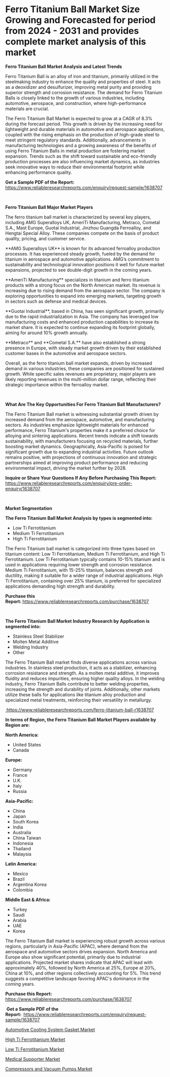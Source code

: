 <p><h1>Ferro Titanium Ball Market Size Growing and Forecasted for period from 2024 - 2031 and provides complete market analysis of this market</h1></p><p><strong>Ferro Titanium Ball Market Analysis and Latest Trends</strong></p>
<p><p>Ferro Titanium Ball is an alloy of iron and titanium, primarily utilized in the steelmaking industry to enhance the quality and properties of steel. It acts as a deoxidizer and desulfurizer, improving metal purity and providing superior strength and corrosion resistance. The demand for Ferro Titanium Balls is closely linked to the growth of various industries, including automotive, aerospace, and construction, where high-performance materials are crucial.</p><p>The Ferro Titanium Ball Market is expected to grow at a CAGR of 8.3% during the forecast period. This growth is driven by the increasing need for lightweight and durable materials in automotive and aerospace applications, coupled with the rising emphasis on the production of high-grade steel to meet stringent regulatory standards. Additionally, advancements in manufacturing technologies and a growing awareness of the benefits of using Ferro Titanium Balls in metal production are fostering market expansion. Trends such as the shift toward sustainable and eco-friendly production processes are also influencing market dynamics, as industries seek innovative ways to reduce their environmental footprint while enhancing performance quality.</p></p>
<p><strong>Get a Sample PDF of the Report:&nbsp;</strong> <a href="https://www.reliableresearchreports.com/enquiry/request-sample/1638707?utm_campaign=10&utm_medium=2&utm_source=Github&utm_content=ia&utm_term=25092024&utm_id=ferro-titanium-ball">https://www.reliableresearchreports.com/enquiry/request-sample/1638707</a></p>
<p>&nbsp;</p>
<p><strong>Ferro Titanium Ball Major Market Players</strong></p>
<p><p>The ferro titanium ball market is characterized by several key players, including AMG Superalloys UK, AmeriTi Manufacturing, Metraco, Cometal S.A., Mast Europe, Guotai Industrial, Jinzhou Guangda Ferroalloy, and Hengtai Special Alloy. These companies compete on the basis of product quality, pricing, and customer service.</p><p>**AMG Superalloys UK** is known for its advanced ferroalloy production processes. It has experienced steady growth, fueled by the demand for titanium in aerospace and automotive applications. AMG’s commitment to sustainability and technological innovation positions it well for future market expansions, projected to see double-digit growth in the coming years.</p><p>**AmeriTi Manufacturing** specializes in titanium and ferro titanium products with a strong focus on the North American market. Its revenue is increasing due to rising demand from the aerospace sector. The company is exploring opportunities to expand into emerging markets, targeting growth in sectors such as defense and medical devices.</p><p>**Guotai Industrial**, based in China, has seen significant growth, primarily due to the rapid industrialization in Asia. The company has leveraged low manufacturing costs and enhanced production capabilities to increase its market share. It is expected to continue expanding its footprint globally, aiming for around 10% growth annually.</p><p>**Metraco** and **Cometal S.A.** have also established a strong presence in Europe, with steady market growth driven by their established customer bases in the automotive and aerospace sectors.</p><p>Overall, as the ferro titanium ball market expands, driven by increased demand in various industries, these companies are positioned for sustained growth. While specific sales revenues are proprietary, major players are likely reporting revenues in the multi-million dollar range, reflecting their strategic importance within the ferroalloy market.</p></p>
<p>&nbsp;</p>
<p><strong>What Are The Key Opportunities For Ferro Titanium Ball Manufacturers?</strong></p>
<p><p>The Ferro Titanium Ball market is witnessing substantial growth driven by increased demand from the aerospace, automotive, and manufacturing sectors. As industries emphasize lightweight materials for enhanced performance, Ferro Titanium's properties make it a preferred choice for alloying and sintering applications. Recent trends indicate a shift towards sustainability, with manufacturers focusing on recycled materials, further boosting market dynamics. Geographically, Asia-Pacific is poised for significant growth due to expanding industrial activities. Future outlook remains positive, with projections of continuous innovation and strategic partnerships aimed at improving product performance and reducing environmental impact, driving the market further by 2028.</p></p>
<p><strong>Inquire or Share Your Questions If Any Before Purchasing This Report:</strong> <a href="https://www.reliableresearchreports.com/enquiry/pre-order-enquiry/1638707?utm_campaign=10&utm_medium=2&utm_source=Github&utm_content=ia&utm_term=25092024&utm_id=ferro-titanium-ball">https://www.reliableresearchreports.com/enquiry/pre-order-enquiry/1638707</a></p>
<p>&nbsp;</p>
<p><strong>Market Segmentation</strong></p>
<p><strong>The Ferro Titanium Ball Market Analysis by types is segmented into:</strong></p>
<p><ul><li>Low Ti Ferrotitanium</li><li>Medium Ti Ferrotitanium</li><li>High Ti Ferrotitanium</li></ul></p>
<p><p>The Ferro Titanium ball market is categorized into three types based on titanium content: Low Ti Ferrotitanium, Medium Ti Ferrotitanium, and High Ti Ferrotitanium. Low Ti Ferrotitanium typically contains 10-15% titanium and is used in applications requiring lower strength and corrosion resistance. Medium Ti Ferrotitanium, with 15-25% titanium, balances strength and ductility, making it suitable for a wider range of industrial applications. High Ti Ferrotitanium, containing over 25% titanium, is preferred for specialized applications demanding high strength and durability.</p></p>
<p><strong>Purchase this Report:&nbsp;</strong><a href="https://www.reliableresearchreports.com/purchase/1638707?utm_campaign=10&utm_medium=2&utm_source=Github&utm_content=ia&utm_term=25092024&utm_id=ferro-titanium-ball">https://www.reliableresearchreports.com/purchase/1638707</a></p>
<p>&nbsp;</p>
<p><strong>The Ferro Titanium Ball Market Industry Research by Application is segmented into:</strong></p>
<p><ul><li>Stainless Steel Stabilizer</li><li>Molten Metal Additive</li><li>Welding Industry</li><li>Other</li></ul></p>
<p><p>The Ferro Titanium Ball market finds diverse applications across various industries. In stainless steel production, it acts as a stabilizer, enhancing corrosion resistance and strength. As a molten metal additive, it improves fluidity and reduces impurities, ensuring higher quality alloys. In the welding industry, Ferro Titanium Balls contribute to better welding properties, increasing the strength and durability of joints. Additionally, other markets utilize these balls for applications like titanium alloy production and specialized metal treatments, reinforcing their versatility in metallurgy.</p></p>
<p><a href="https://www.reliableresearchreports.com/ferro-titanium-ball-r1638707?utm_campaign=10&utm_medium=2&utm_source=Github&utm_content=ia&utm_term=25092024&utm_id=ferro-titanium-ball">&nbsp;https://www.reliableresearchreports.com/ferro-titanium-ball-r1638707</a></p>
<p><strong>In terms of Region, the Ferro Titanium Ball Market Players available by Region are:</strong></p>
<p>
    <p> <strong> North America: </strong>
        <ul>
            <li>United States</li>
            <li>Canada</li>
        </ul>
        </p> 
    <p> <strong> Europe: </strong>
        <ul>
            <li>Germany</li>
            <li>France</li>
            <li>U.K.</li>
            <li>Italy</li>
            <li>Russia</li>
        </ul>
        </p> 
    <p> <strong> Asia-Pacific: </strong>
        <ul>
            <li>China</li>
            <li>Japan</li>
            <li>South Korea</li>
            <li>India</li>
            <li>Australia</li>
            <li>China Taiwan</li>
            <li>Indonesia</li>
            <li>Thailand</li>
            <li>Malaysia</li>
        </ul>
        </p> 
    <p> <strong> Latin America: </strong>
        <ul>
            <li>Mexico</li>
            <li>Brazil</li>
            <li>Argentina Korea</li>
            <li>Colombia</li>
        </ul>
        </p> 
    <p> <strong> Middle East & Africa: </strong>
        <ul>
            <li>Turkey</li>
            <li>Saudi</li>
            <li>Arabia</li>
            <li>UAE</li>
            <li>Korea</li>
        </ul>
    </p>
    </p>
<p><p>The Ferro Titanium Ball market is experiencing robust growth across various regions, particularly in Asia-Pacific (APAC), where demand from the aerospace and automotive sectors drives expansion. North America and Europe also show significant potential, primarily due to industrial applications. Projected market shares indicate that APAC will lead with approximately 40%, followed by North America at 25%, Europe at 20%, China at 10%, and other regions collectively accounting for 5%. This trend suggests a competitive landscape favoring APAC's dominance in the coming years.</p></p>
<p><strong>Purchase this Report: </strong><a href="https://www.reliableresearchreports.com/purchase/1638707?utm_campaign=10&utm_medium=2&utm_source=Github&utm_content=ia&utm_term=25092024&utm_id=ferro-titanium-ball">https://www.reliableresearchreports.com/purchase/1638707</a></p>
<p>&nbsp;<strong>Get a Sample PDF of the Report:&nbsp;&nbsp;</strong><a href="https://www.reliableresearchreports.com/enquiry/request-sample/1638707?utm_campaign=10&utm_medium=2&utm_source=Github&utm_content=ia&utm_term=25092024&utm_id=ferro-titanium-ball">https://www.reliableresearchreports.com/enquiry/request-sample/1638707</a></p>
<p><strong></strong></p>
<p><p><a href="https://medium.com/@stephaniereilly1977/automotive-cooling-system-gasket-market-share-market-analysis-growth-trends-forecasts-for-9317eb4b9196?postPublishedType=repub&utm_campaign=10&utm_medium=2&utm_source=Github&utm_content=ia&utm_term=25092024&utm_id=ferro-titanium-ball">Automotive Cooling System Gasket Market</a></p><p><a href="https://github.com/ygfu6u/Market-Research-Report-List-1/blob/main/high-ti-ferrotitanium-market.md?utm_campaign=10&utm_medium=2&utm_source=Github&utm_content=ia&utm_term=25092024&utm_id=ferro-titanium-ball">High Ti Ferrotitanium Market</a></p><p><a href="https://github.com/mahnoor2003/Market-Research-Report-List-6/blob/main/low-ti-ferrotitanium-market.md?utm_campaign=10&utm_medium=2&utm_source=Github&utm_content=ia&utm_term=25092024&utm_id=ferro-titanium-ball">Low Ti Ferrotitanium Market</a></p><p><a href="https://issuu.com/reportprime-2/docs/medical-supporter-market-size-2030._29bb613be640ee?utm_campaign=10&utm_medium=2&utm_source=Github&utm_content=ia&utm_term=25092024&utm_id=ferro-titanium-ball">Medical Supporter Market</a></p><p><a href="https://www.linkedin.com/pulse/insights-compressors-vacuum-pumps-market-size-which-expanding-p6jue?trackingId=ihhWvAxISbGLhv2meeh1Vg%3D%3D&utm_campaign=10&utm_medium=2&utm_source=Github&utm_content=ia&utm_term=25092024&utm_id=ferro-titanium-ball">Compressors and Vacuum Pumps Market</a></p></p>